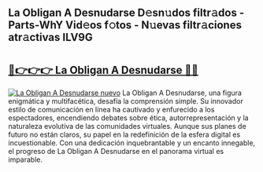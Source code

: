 ## La Obligan A Desnudarse D𝚎sn𝚞dos filtr𝚊dos - Parts-WhY Vid𝚎os f𝚘tos - N𝚞evas filtr𝚊ciones atr𝚊ctivas ILV9G

# <h2><a href="http://mba0puk.tromn.icu/?c=La+Obligan+A+Desnudarse">🔗👉👉👉 La Obligan A Desnudarse 🔗🔗</a></h2>

[![La Obligan A Desnudarse nuevo](https://i.imgur.com/pEAQMta.gif)](http://mba0puk.tromn.icu/?c=La+Obligan+A+Desnudarse)
La Obligan A Desnudarse, una figura enigmática y multifacética, desafía la comprensión simple. Su innovador estilo de comunicación en línea ha cautivado y enfurecido a los espectadores, encendiendo debates sobre ética, autorrepresentación y la naturaleza evolutiva de las comunidades virtuales. Aunque sus planes de futuro no están claros, su papel en la redefinición de la esfera digital es incuestionable. Con una dedicación inquebrantable y un encanto innegable, el progreso de La Obligan A Desnudarse en el panorama virtual es imparable.
